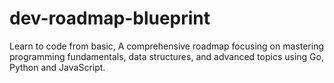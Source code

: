 # dev-roadmap-blueprint
Learn to code from basic, A comprehensive roadmap focusing on mastering programming fundamentals, data structures, and advanced topics using Go, Python and JavaScript.
